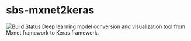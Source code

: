 # sbs-mxnet2keras
[![Build Status](https://app.travis-ci.com/qcwang77/sbs_mxnet2keras.svg?branch=master)](https://app.travis-ci.com/qcwang77/sbs_mxnet2keras)
Deep learning model conversion and visualization tool from Mxnet framework to Keras framework.
